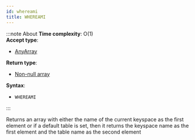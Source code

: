 ```yaml
---
id: whereami
title: WHEREAMI
---
```



:::note About
**Time complexity**: O(1)  
**Accept type**:

- [AnyArray](../protocol/data-types.md#any-array)

**Return type**:

- [Non-null array](../protocol/data-types.md#typed-non-null-array)

**Syntax**:

- `WHEREAMI`

:::

Returns an array with either the name of the current keyspace as the first element or if a default table
is set, then it returns the keyspace name as the first element and the table name as the second element

